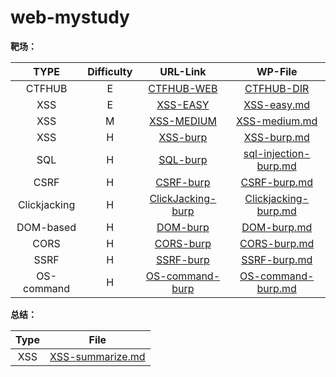 # web-mystudy
**靶场：**

|     TYPE     | Difficulty |                           URL-Link                           |                           WP-File                            |
| :----------: | :--------: | :----------------------------------------------------------: | :----------------------------------------------------------: |
|    CTFHUB    |     E      |       [CTFHUB-WEB](https://www.ctfhub.com/#/skilltree)       |                   [CTFHUB-DIR](./CTFHUB/)                    |
|     XSS      |     E      |  [XSS-EASY](https://xss.angelo.org.cn/level1.php?name=test)  |               [XSS-easy.md](./XSS/XSS-easy.md)               |
|     XSS      |     M      |               [XSS-MEDIUM](http://prompt.ml/0)               |             [XSS-medium.md](./XSS/XSS-medium.md)             |
|     XSS      |     H      | [XSS-burp](https://portswigger.net/web-security/all-labs#cross-site-scripting) | [XSS-burp.md](./PortSwigger/Cross-site-scripting(XSS)/XSS-burp.md) |
|     SQL      |     H      | [SQL-burp](https://portswigger.net/web-security/all-labs#sql-injection) | [sql-injection-burp.md](./PortSwigger/SQL-injection/sql-injection-burp.md) |
|     CSRF     |     H      | [CSRF-burp](https://portswigger.net/web-security/all-labs#cross-site-request-forgery-csrf) | [CSRF-burp.md](./PortSwigger/CSRF(Cross-site-request-forgery)/CSRF-burp.md) |
| Clickjacking |     H      | [ClickJacking-burp](https://portswigger.net/web-security/all-labs#clickjacking) | [Clickjacking-burp.md](./PortSwigger/Clickjacking/Clickjacking-burp.md) |
|  DOM-based   |     H      | [DOM-burp](https://portswigger.net/web-security/all-labs#dom-based-vulnerabilities) | [DOM-burp.md](./PortSwigger/DOM-based-vulnerabilities/DOM-burp.md) |
|     CORS     |     H      | [CORS-burp](https://portswigger.net/web-security/all-labs#cross-origin-resource-sharing-cors) | [CORS-burp.md](./PortSwigger/CORS(Cross-origin-resource-sharing)/CORS-burp.md) |
|     SSRF     |     H      | [SSRF-burp](https://portswigger.net/web-security/all-labs#server-side-request-forgery-ssrf) | [SSRF-burp.md](./PortSwigger/Server-side-request-forgery(SSRF)/SSRF-burp.md) |
|  OS-command  |     H      | [OS-command-burp](https://portswigger.net/web-security/all-labs#server-side-request-forgery-ssrf) | [OS-command-burp.md](./PortSwigger/OS-command-injection/OS-command-burp.md) |

**总结：**

| Type |                    File                    |
| :--: | :----------------------------------------: |
| XSS  | [XSS-summarize.md](./XSS/XSS-summarize.md) |

